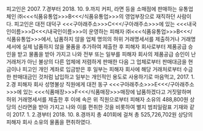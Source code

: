 피고인은 2007. 7.경부터 2018. 10. 9.까지 커피, 라면 등을 소매점에 판매하는 유통업체인 ㈜<<<식품유통업>>>B<<</식품유통업>>>의 영업부장으로 재직하던 사람이다.
피고인은 대전 대덕구 <<<구아래주소>>>C<<</구아래주소>>>에 있는 <<<내국인이름>>>D<<</내국인이름>>>이 운영하는 피해자 ㈜<<<식품유통업>>>B<<</식품유통업>>>에서, 납품하지 않을 업체 명의의 허위 거래명세서를 제출하거나 거래명세서에 실제 납품하지 않을 물품을 추가하여 제출한 후 피해자 회사로부터 제품공급 승인을 받고 물품을 받아 가지고 나와 전부 또는 일부를 피해자 회사의 제품공급 승인이 난 거래처가 아닌 불상의 다른 업체에 저렴하게 판매한 다음 그 업체로부터 판매대금을 현금이나 피고인 개인 계좌로 입금받은 후 일부는 피해자 회사에 해당 거래처로부터 수금한 판매대금인 것처럼 납입하고 일부는 개인적인 용도로 사용하기로 마음먹고, 2017. 1. 2.경 피해자 회사 성명불상 직원에게 대전 동구 <<<구아래주소>>>E<<</구아래주소>>>에 있는 <<<식품매장>>>F<<</식품매장>>>매장에 납품하겠다고 거짓말하며 허위 거래명세서를 제출한 후 이에 속은 위 직원으로부터 피해자 소유의 488,800원 상당의 신라면을 받아 가지고 나와 이를 편취한 것을 비롯하여 별지 범죄일람표 기재와 같이 2017. 1. 2.경부터 2018. 10. 8.경까지 총 401회에 걸쳐 총 525,726,702원 상당의 피해자 회사 소유의 물품을 편취하였다.